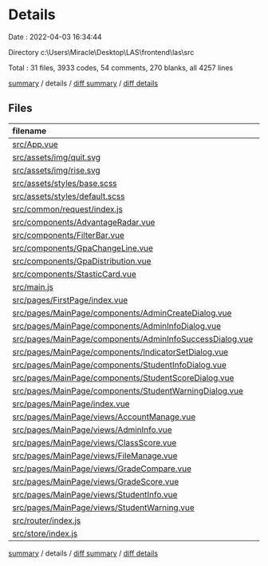 # Details

Date : 2022-04-03 16:34:44

Directory c:\Users\Miracle\Desktop\LAS\frontend\las\src

Total : 31 files,  3933 codes, 54 comments, 270 blanks, all 4257 lines

[summary](results.md) / details / [diff summary](diff.md) / [diff details](diff-details.md)

## Files
| filename | language | code | comment | blank | total |
| :--- | :--- | ---: | ---: | ---: | ---: |
| [src/App.vue](/src/App.vue) | Vue | 21 | 0 | 5 | 26 |
| [src/assets/img/quit.svg](/src/assets/img/quit.svg) | XML | 1 | 0 | 0 | 1 |
| [src/assets/img/rise.svg](/src/assets/img/rise.svg) | XML | 1 | 0 | 0 | 1 |
| [src/assets/styles/base.scss](/src/assets/styles/base.scss) | SCSS | 15 | 0 | 0 | 15 |
| [src/assets/styles/default.scss](/src/assets/styles/default.scss) | SCSS | 4 | 4 | 3 | 11 |
| [src/common/request/index.js](/src/common/request/index.js) | JavaScript | 201 | 32 | 21 | 254 |
| [src/components/AdvantageRadar.vue](/src/components/AdvantageRadar.vue) | Vue | 137 | 4 | 8 | 149 |
| [src/components/FilterBar.vue](/src/components/FilterBar.vue) | Vue | 87 | 0 | 4 | 91 |
| [src/components/GpaChangeLine.vue](/src/components/GpaChangeLine.vue) | Vue | 86 | 0 | 6 | 92 |
| [src/components/GpaDistribution.vue](/src/components/GpaDistribution.vue) | Vue | 135 | 2 | 11 | 148 |
| [src/components/StasticCard.vue](/src/components/StasticCard.vue) | Vue | 146 | 1 | 15 | 162 |
| [src/main.js](/src/main.js) | JavaScript | 8 | 2 | 2 | 12 |
| [src/pages/FirstPage/index.vue](/src/pages/FirstPage/index.vue) | Vue | 135 | 0 | 11 | 146 |
| [src/pages/MainPage/components/AdminCreateDialog.vue](/src/pages/MainPage/components/AdminCreateDialog.vue) | Vue | 113 | 0 | 4 | 117 |
| [src/pages/MainPage/components/AdminInfoDialog.vue](/src/pages/MainPage/components/AdminInfoDialog.vue) | Vue | 119 | 0 | 4 | 123 |
| [src/pages/MainPage/components/AdminInfoSuccessDialog.vue](/src/pages/MainPage/components/AdminInfoSuccessDialog.vue) | Vue | 121 | 0 | 4 | 125 |
| [src/pages/MainPage/components/IndicatorSetDialog.vue](/src/pages/MainPage/components/IndicatorSetDialog.vue) | Vue | 143 | 1 | 12 | 156 |
| [src/pages/MainPage/components/StudentInfoDialog.vue](/src/pages/MainPage/components/StudentInfoDialog.vue) | Vue | 158 | 0 | 10 | 168 |
| [src/pages/MainPage/components/StudentScoreDialog.vue](/src/pages/MainPage/components/StudentScoreDialog.vue) | Vue | 314 | 0 | 27 | 341 |
| [src/pages/MainPage/components/StudentWarningDialog.vue](/src/pages/MainPage/components/StudentWarningDialog.vue) | Vue | 28 | 1 | 4 | 33 |
| [src/pages/MainPage/index.vue](/src/pages/MainPage/index.vue) | Vue | 205 | 0 | 19 | 224 |
| [src/pages/MainPage/views/AccountManage.vue](/src/pages/MainPage/views/AccountManage.vue) | Vue | 92 | 0 | 5 | 97 |
| [src/pages/MainPage/views/AdminInfo.vue](/src/pages/MainPage/views/AdminInfo.vue) | Vue | 194 | 0 | 8 | 202 |
| [src/pages/MainPage/views/ClassScore.vue](/src/pages/MainPage/views/ClassScore.vue) | Vue | 291 | 6 | 16 | 313 |
| [src/pages/MainPage/views/FileManage.vue](/src/pages/MainPage/views/FileManage.vue) | Vue | 233 | 0 | 12 | 245 |
| [src/pages/MainPage/views/GradeCompare.vue](/src/pages/MainPage/views/GradeCompare.vue) | Vue | 226 | 0 | 15 | 241 |
| [src/pages/MainPage/views/GradeScore.vue](/src/pages/MainPage/views/GradeScore.vue) | Vue | 335 | 0 | 16 | 351 |
| [src/pages/MainPage/views/StudentInfo.vue](/src/pages/MainPage/views/StudentInfo.vue) | Vue | 120 | 0 | 5 | 125 |
| [src/pages/MainPage/views/StudentWarning.vue](/src/pages/MainPage/views/StudentWarning.vue) | Vue | 189 | 1 | 17 | 207 |
| [src/router/index.js](/src/router/index.js) | JavaScript | 62 | 0 | 4 | 66 |
| [src/store/index.js](/src/store/index.js) | JavaScript | 13 | 0 | 2 | 15 |

[summary](results.md) / details / [diff summary](diff.md) / [diff details](diff-details.md)